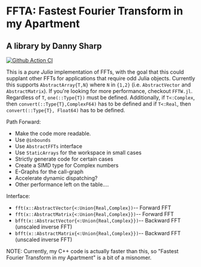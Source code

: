 # FFTA: Fastest Fourier Transform in my Apartment
## A library by Danny Sharp

[![Github Action CI](https://github.com/dannys4/FFTA.jl/workflows/CI/badge.svg)](https://github.com/dannys4/FFTA.jl/actions)

This is a *pure Julia* implementation of FFTs, with the goal that this could supplant other FFTs for applications that require odd Julia objects. Currently this supports `AbstractArray{T,N}` where `N` in `{1,2}` (i.e. `AbstractVector` and `AbstractMatrix`). If you're looking for more performance, checkout `FFTW.jl`. Regardless of `T`, `one(::Type{T})` must be defined. Additionally, if `T<:Complex`, then `convert(::Type{T},ComplexF64)` has to be defined and if `T<:Real`, then `convert(::Type{T}, Float64)` has to be defined.

Path Forward:
- Make the code more readable.
- Use `@inbounds`
- Use `AbstractFFTs` interface
- Use `StaticArrays` for the workspace in small cases
- Strictly generate code for certain cases
- Create a SIMD type for Complex numbers
- E-Graphs for the call-graph
- Accelerate dynamic dispatching?
- Other performance left on the table....

Interface:
- `fft(x::AbstractVector{<:Union{Real,Complex})`-- Forward FFT
- `fft(x::AbstractMatrix{<:Union{Real,Complex}})`-- Forward FFT
- `bfft(x::AbstractVector{<:Union{Real,Complex}})`-- Backward FFT (unscaled inverse FFT)
- `bfft(x::AbstractMatrix{<:Union{Real,Complex}})`-- Backward FFT (unscaled inverse FFT)

NOTE: Currently, my C++ code is actually faster than this, so "Fastest Fourier Transform in my Apartment" is a bit of a misnomer.
